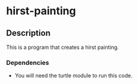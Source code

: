 # hirst-painting

## Description

This is a program that creates a hirst painting.

### Dependencies

* You will need the turtle module to run this code.
